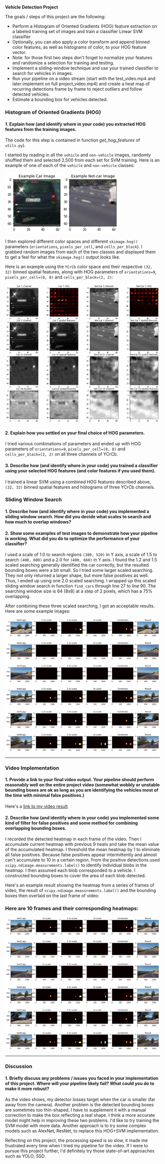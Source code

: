 **Vehicle Detection Project**

The goals / steps of this project are the following:

* Perform a Histogram of Oriented Gradients (HOG) feature extraction on a labeled training set of images and train a classifier Linear SVM classifier
* Optionally, you can also apply a color transform and append binned color features, as well as histograms of color, to your HOG feature vector.
* Note: for those first two steps don't forget to normalize your features and randomize a selection for training and testing.
* Implement a sliding-window technique and use your trained classifier to search for vehicles in images.
* Run your pipeline on a video stream (start with the test_video.mp4 and later implement on full project_video.mp4) and create a heat map of recurring detections frame by frame to reject outliers and follow detected vehicles.
* Estimate a bounding box for vehicles detected.

[//]: # (Image References)
[image1]: ./output_images/car_not_car.png
[image2]: ./output_images/hog_spacial_features.png
[image3]: ./output_images/scaled_sliding_window_search.png
[image4]: ./output_images/bboxes_and_heat.png
[video1]: ./tracked_project_video.mp4


### Histogram of Oriented Gradients (HOG)

#### 1. Explain how (and identify where in your code) you extracted HOG features from the training images.

The code for this step is contained in function *get_hog_features* of `utils.py`).  

I started by reading in all the `vehicle` and `non-vehicle` images, randomly shuffled them and selected 2,500 from each set for SVM training. Here is an example of one of each of the `vehicle` and `non-vehicle` classes:

![alt text][image1]

I then explored different color spaces and different `skimage.hog()` parameters (`orientations`, `pixels_per_cell`, and `cells_per_block`).  I grabbed random images from each of the two classes and displayed them to get a feel for what the `skimage.hog()` output looks like.

Here is an example using the `YCrCb` color space and their respective `(32, 32)` binned spatial features, along with HOG parameters of `orientations=9`, `pixels_per_cell=(8, 8)` and `cells_per_block=(2, 2)`:


![alt text][image2]

#### 2. Explain how you settled on your final choice of HOG parameters.

I tried various combinations of parameters and ended up with HOG parameters of `orientations=9`, `pixels_per_cell=(8, 8)` and `cells_per_block=(2, 2)` on all three channels of YCrCb.

#### 3. Describe how (and identify where in your code) you trained a classifier using your selected HOG features (and color features if you used them).

I trained a linear SVM using a combined HOG features described above, `(32, 32)` binned spatial features and histograms of three YCrCb channels.

### Sliding Window Search

#### 1. Describe how (and identify where in your code) you implemented a sliding window search.  How did you decide what scales to search and how much to overlap windows?
#### 2. Show some examples of test images to demonstrate how your pipeline is working.  What did you do to optimize the performance of your classifier?

I used a scale of 1.0 to search regions `(380, 520)` in Y axis, a scale of 1.5 to search `(400, 600)` and a 2.0 for `(400, 660)` in Y axis. I found the 1.2 and 1.5 scaled searching generally identified the car correctly, but the resulted bounding boxes were a bit small. So I tried some larger scaled searching. They not only returned a larger shape, but more false positives as well. Thus, I ended up using one 2.0 scaled searching. I wrapped up this scaled sliding window search in function `find_cars` through line 27 to line 90. The searching window size is 64 (8x8) at a step of 2 pixels, which has a 75% overlapping.

After combining these three scaled searching, I got an acceptable results. Here are some example images:

![alt text][image3]

---

### Video Implementation

#### 1. Provide a link to your final video output.  Your pipeline should perform reasonably well on the entire project video (somewhat wobbly or unstable bounding boxes are ok as long as you are identifying the vehicles most of the time with minimal false positives.)
Here's a [link to my video result](./project_video.mp4)


#### 2. Describe how (and identify where in your code) you implemented some kind of filter for false positives and some method for combining overlapping bounding boxes.

I recorded the detected heatmap in each frame of the video. Then I accumulate current heatmap with previous 9 heats and take the mean value of the accumulated heatmap. I threshold the mean heatmap by 1 to eliminate all false positives. Because false positives appear intermittently and almost can't accumulate to 10 in a certain region. From the positive detections used `scipy.ndimage.measurements.label()` to identify individual blobs in the heatmap.  I then assumed each blob corresponded to a vehicle.  I constructed bounding boxes to cover the area of each blob detected.  

Here's an example result showing the heatmap from a series of frames of video, the result of `scipy.ndimage.measurements.label()` and the bounding boxes then overlaid on the last frame of video:

### Here are 10 frames and their corresponding heatmaps:

![alt text][image4]



---

### Discussion

#### 1. Briefly discuss any problems / issues you faced in your implementation of this project.  Where will your pipeline likely fail?  What could you do to make it more robust?

As the video shows, my detector losses target when the car is smaller (far away from the camera). Another problem is the detected bounding boxes are sometimes too thin-shaped, I have to supplement it with a manual correction to make the box reflecting a real shape. I think a more accurate model might help in improving these two problems. I'd like to try training the SVM model with more data. Another approach is to try some complex models such as AlexNet, ResNet, to replace this HOG+SVM implementation.

Reflecting on this project, the processing speed is so slow, it made me frustrated every time when I tried my pipeline for the video. If I were to pursue this project further, I'd definitely try those state-of-art approaches such as YOLO, SSD.
